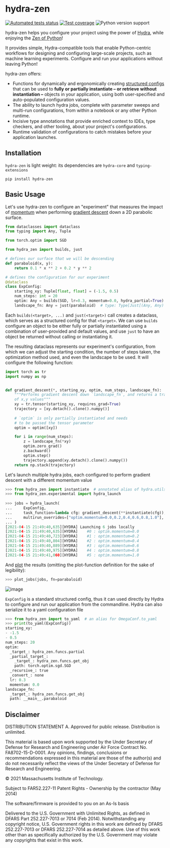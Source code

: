 # hydra-zen

[![Automated tests status](https://github.com/mitll-SAFERai/hydra-zen/workflows/Tests/badge.svg)](https://github.com/mitll-SAFERai/hydra-zen/actions?query=workflow%3ATests+branch%3Amain)
[![Test coverage](https://img.shields.io/badge/coverage-100%25-green.svg)](https://github.com/mitll-SAFERai/hydra-zen/actions?query=workflow%3ATests+branch%3Amain)
![Python version support](https://img.shields.io/badge/python-3.6%20&#8208;%203.9-blue.svg)

hydra-zen helps you configure your project using the power of [Hydra](https://github.com/facebookresearch/hydra), while enjoying the [Zen of Python](https://www.python.org/dev/peps/pep-0020/)!

It provides simple, Hydra-compatible tools that enable Python-centric workflows for designing and configuring large-scale
projects, such as machine learning experiments.
Configure and run your applications without leaving Python!

hydra-zen offers:
  - Functions for dynamically and ergonomically creating [structured configs](https://hydra.cc/docs/next/tutorials/structured_config/schema/) 
  that can be used to **fully or partially instantiate – or retrieve without instantiation –** objects in your application, using both user-specified and auto-populated configuration values.
  - The ability to launch hydra jobs, complete with parameter sweeps and multi-run configurations, from within a notebook or any
  other Python runtime.
  - Incisive type annotations that provide enriched context to IDEs, type checkers, and other tooling, about your project's
  configurations.
  - Runtime validation of configurations to catch mistakes before your application launches.

## Installation
`hydra-zen` is light weight: its dependencies are `hydra-core` and `typing-extensions`

```shell script
pip install hydra-zen
```

## Basic Usage

Let's use hydra-zen to configure an "experiment" that measures the impact of [momentum](https://en.wikipedia.org/wiki/Stochastic_gradient_descent#Momentum) when performing [gradient descent](https://en.wikipedia.org/wiki/Gradient_descent)
down a 2D parabolic surface. 

```python
from dataclasses import dataclass
from typing import Any, Tuple

from torch.optim import SGD

from hydra_zen import builds, just

# defines our surface that we will be descending
def parabaloid(x, y):
    return 0.1 * x ** 2 + 0.2 * y ** 2

# defines the configuration for our experiment
@dataclass
class ExpConfig:
    starting_xy: Tuple[float, float] = (-1.5, 0.5)
    num_steps: int = 20
    optim: Any = builds(SGD, lr=0.3, momentum=0.0, hydra_partial=True)  # type: Type[PartialBuilds[Type[SGD]]]
    landscape_fn: Any = just(parabaloid)  # type: Type[Just[(Any, Any) -> Any]]
```

Each `builds(<target>, ...)` and `just(<target>)` call creates a dataclass, which serves as a structured config for that `<target>`.
We can use `builds` configure an object to be either fully or partially instantiated using a combination of
user-provided and default values, and use `just` to have an object be returned without calling or instantiating it.

The resulting dataclass represents our experiment's configuration, from which we can adjust the starting condition, the number of
steps taken, the optimization method used, and even the landscape to be used. It will configure
the following function:

```python
import torch as tr
import numpy as np


def gradient_descent(*, starting_xy, optim, num_steps, landscape_fn):
    """Performs gradient descent down `landscape_fn`, and returns a trajectory
    of x,y values"""
    xy = tr.tensor(starting_xy, requires_grad=True)
    trajectory = [xy.detach().clone().numpy()]
    
    # `optim` is only partially instantiated and needs
    # to be passed the tensor parameter  
    optim = optim([xy])

    for i in range(num_steps):
        z = landscape_fn(*xy)
        optim.zero_grad()
        z.backward()
        optim.step()
        trajectory.append(xy.detach().clone().numpy())
    return np.stack(trajectory)
```

Let's launch multiple hydra jobs, each configured to perform gradient descent with a different momentum value

```python
>>> from hydra_zen import instantiate  # annotated alias of hydra.utils.instantiate
>>> from hydra_zen.experimental import hydra_launch
 
>>> jobs = hydra_launch(
...     ExpConfig,
...     task_function=lambda cfg: gradient_descent(**instantiate(cfg)),
...     multirun_overrides=["optim.momentum=0.0,0.2,0.4,0.6,0.8,1.0"],
... )
[2021-04-15 21:49:40,635][HYDRA] Launching 6 jobs locally
[2021-04-15 21:49:40,635][HYDRA] 	#0 : optim.momentum=0.0
[2021-04-15 21:49:40,723][HYDRA] 	#1 : optim.momentum=0.2
[2021-04-15 21:49:40,804][HYDRA] 	#2 : optim.momentum=0.4
[2021-04-15 21:49:40,889][HYDRA] 	#3 : optim.momentum=0.6
[2021-04-15 21:49:40,975][HYDRA] 	#4 : optim.momentum=0.8
[2021-04-15 21:49:41,060][HYDRA] 	#5 : optim.momentum=1.0
```

And [plot](https://gist.github.com/rsokl/c7e2ed1aab02b35208bb5b4c8051a931) the results (omitting the plot-function definition for the
sake of legibility):

```python
>>> plot_jobs(jobs, fn=parabaloid)
```
![image](https://user-images.githubusercontent.com/29104956/114961883-b0b56580-9e37-11eb-9de1-87c8efc1780c.png)



`ExpConfig` is a standard structured config, thus it can used directly by Hydra to configure and run our application from the commandline.
Hydra can also serialize it to a yaml configuration file

```python
>>> from hydra_zen import to_yaml  # an alias for OmegaConf.to_yaml
>>> print(to_yaml(ExpConfig))
starting_xy:
- -1.5
- 0.5
num_steps: 20
optim:
  _target_: hydra_zen.funcs.partial
  _partial_target_:
    _target_: hydra_zen.funcs.get_obj
    path: torch.optim.sgd.SGD
  _recursive_: true
  _convert_: none
  lr: 0.3
  momentum: 0.0
landscape_fn:
  _target_: hydra_zen.funcs.get_obj
  path: __main__.parabaloid
```


## Disclaimer
DISTRIBUTION STATEMENT A. Approved for public release. Distribution is unlimited.

This material is based upon work supported by the Under Secretary of Defense for Research and 
Engineering under Air Force Contract No. FA8702-15-D-0001. Any opinions, findings, conclusions or 
recommendations expressed in this material are those of the author(s) and do not necessarily reflect 
the views of the Under Secretary of Defense for Research and Engineering.

© 2021 Massachusetts Institute of Technology.

Subject to FAR52.227-11 Patent Rights - Ownership by the contractor (May 2014)

The software/firmware is provided to you on an As-Is basis

Delivered to the U.S. Government with Unlimited Rights, as defined in DFARS Part 252.227-7013 or 
7014 (Feb 2014). Notwithstanding any copyright notice, U.S. Government rights in this work are 
defined by DFARS 252.227-7013 or DFARS 252.227-7014 as detailed above. Use of this work other 
than as specifically authorized by the U.S. Government may violate any copyrights that exist in 
this work.

